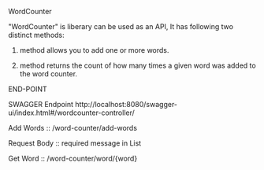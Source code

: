 WordCounter

"WordCounter" is liberary can be used as an API, It has following two distinct methods:

1. method allows you to add one or more words.

2. method returns the count of how many times a given word was added to the word counter.

END-POINT

SWAGGER Endpoint
http://localhost:8080/swagger-ui/index.html#/wordcounter-controller/

Add Words :: /word-counter/add-words

Request Body :: required message in List

Get Word :: /word-counter/word/{word}